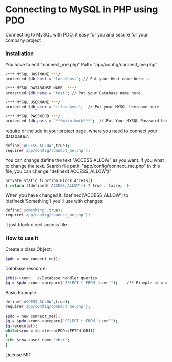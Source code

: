 # Connecting to MySQL in PHP using PDO
Connecting to MySQL with PDO. it easy for you and secure for your company project

### Installation
You have to edit "connect_me.php"
Path: "app/config/connect_me.php"
```sh
/*** MYSQL HOSTNAME ***/
protected $db_host = "localhost"; // Put your Host name here...

/*** MYSQL DATABANSE NAME  ***/
protected $db_name = "test"; // Put your Database name here...

/*** MYSQL USERNAME ***/
protected $db_user = "irfanahmed";  // Put your MYSQL Username here

/*** MYSQL PASSWORD ***/
protected $db_pass = "***mikmikmik***";  // Put Your MYSQL Password here
```

require or include in your project page, where you need to connect your database.r.

```sh
define('ACCESS_ALLOW',true);
require('app/config/connect_me.php');
```
You can change define the text "ACCESS ALLOW" as you want.
if you what to change the text. Search file path: "app/config/connect_me.php"
in this file, you can change "defined('ACCESS_ALLOW')"
```sh
private static function Block_Access()
{ return (!defined('ACCESS_ALLOW')) ? true : false;  }
```
When you have changed it. !defined('ACCESS_ALLOW') to !defined('Something')
you'll use with changes:
```sh
define('something',true);
require('app/config/connect_me.php');
```
it just block direct access file

### How to use it

Create a class Object:
```sh
$pdo = new connect_me();
```

Database resource:
```sh
$this->conn   //Database handler queries
$q = $pdo->conn->prepare("SELECT * FROM `user`");    /** Example of query */
```
Basic Example

```sh
define('ACCESS_ALLOW',true);
require('app/config/connect_me.php');
    
$pdo = new connect_me();
$q = $pdo->conn->prepare("SELECT * FROM `user`");
$q->execute();
while($row = $q->fetch(PDO::FETCH_OBJ))
{
echo $row->user_name."<br>";
}
```


License MIT
